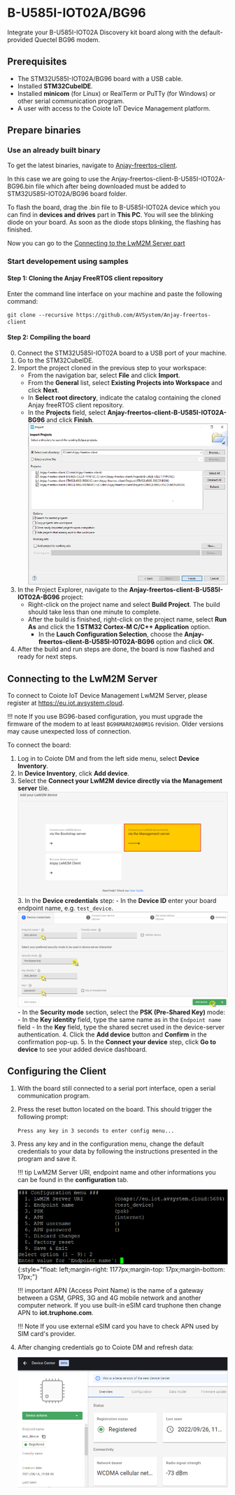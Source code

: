 # B-U585I-IOT02A/BG96

Integrate your B-U585I-IOT02A Discovery kit board along with the default-provided Quectel BG96 modem.

## Prerequisites

- The STM32U585I-IOT02A/BG96 board with a USB cable.
- Installed **STM32CubeIDE**.
- Installed **minicom** (for Linux) or RealTerm or PuTTy (for Windows) or other serial communication program.
- A user with access to the Coiote IoT Device Management platform.

## Prepare binaries
### Use an already built binary

To get the latest binaries, navigate to [Anjay-freertos-client](https://github.com/AVSystem/Anjay-freertos-client/releases/).

In this case we are going to use the Anjay-freertos-client-B-U585I-IOT02A-BG96.bin file which after being downloaded must be added to STM32U585I-IOT02A/BG96 board folder.

To flash the board, drag the .bin file to B-U585I-IOT02A device which you can find in **devices and drives** part in **This PC**. You will see the blinking diode on your board. As soon as the diode stops blinking, the flashing has finished.

Now you can go to the [Connecting to the LwM2M Server part ](#connecting-to-the-lwm2m-server)



### Start developement using samples
#### Step 1: Cloning the Anjay FreeRTOS client repository

Enter the command line interface on your machine and paste the following command:

   ```
   git clone --recursive https://github.com/AVSystem/Anjay-freertos-client
   ```

#### Step 2: Compiling the board

0. Connect the STM32U585I-IOT02A board to a USB port of your machine.
0. Go to the STM32CubeIDE.
0. Import the project cloned in the previous step to your workspace:
    - From the navigation bar, select **File** and click **Import**.
    - From the **General** list, select **Existing Projects into Workspace** and click **Next**.
    - In **Select root directory**, indicate the catalog containing the cloned Anjay freeRTOS client repository.
    - In the **Projects** field, select **Anjay-freertos-client-B-U585I-IOT02A-BG96** and click **Finish**.
    ![Import project](images/import.PNG "Import project")
0. In the Project Explorer, navigate to the **Anjay-freertos-client-B-U585I-IOT02A-BG96** project:
    - Right-click on the project name and select **Build Project**. The build should take less than one minute to complete.
    - After the build is finished, right-click on the project name, select **Run As** and click the **1 STM32 Cortex-M C/C++ Application** option.
        - In the **Lauch Configuration Selection**, choose the **Anjay-freertos-client-B-U585I-IOT02A-BG96** option and click **OK**.
0. After the build and run steps are done, the board is now flashed and ready for next steps.

## Connecting to the LwM2M Server

To connect to Coiote IoT Device Management LwM2M Server, please register at https://eu.iot.avsystem.cloud.

!!! note
    If you use BG96-based configuration, you must upgrade the firmware of the modem to at least `BG96MAR02A08M1G` revision. Older versions may cause unexpected loss of connection.

To connect the board:

1. Log in to Coiote DM and from the left side menu, select **Device Inventory**.
2. In **Device Inventory**, click **Add device**.
3. Select the **Connect your LwM2M device directly via the Management server** tile.
       ![Add via Mgmt](images/mgmt_tile.png "Add via Mgmt")
    3. In the **Device credentials** step:
         - In the **Device ID** enter your board endpoint name, e.g. `test_device`.
             ![Device credentials step](images/add_mgmt_quick.png "Device credentials step")
         - In the **Security mode** section, select the **PSK (Pre-Shared Key)** mode:
              - In the **Key identity** field, type the same name as in the `Endpoint name` field
              - In the **Key** field, type the shared secret used in the device-server authentication.
    4. Click the **Add device** button and **Confirm** in the confirmation pop-up.
    5. In the **Connect your device** step, click **Go to device** to see your added device dashboard.

## Configuring the Client

1. With the board still connected to a serial port interface, open a serial communication program.
2. Press the reset button located on the board. This should trigger the following prompt:

    ``Press any key in 3 seconds to enter config menu...``

3. Press any key and in the configuration menu, change the default credentials to your data by following the instructions presented in the program and save it.

    !!! tip
        LwM2M Server URI, endpoint name and other informations you can be found in the **configuration** tab.

    ![Client configuration](images/config_menu1.png "Client configuration"){:style="float: left;margin-right: 1177px;margin-top: 17px;margin-bottom: 17px;"}

    !!! important
        APN (Access Point Name) is the name of a gateway between a GSM, GPRS, 3G and 4G mobile network and another computer network. If you use built-in eSIM card truphone then change APN to **iot.truphone.com**.

    !!! Note
        If you use external eSIM card you have to check APN used by SIM card's provider.

4. After changing credentials go to Coiote DM and refresh data:

    ![Registered device](images/registered_device.png "Registered device")
